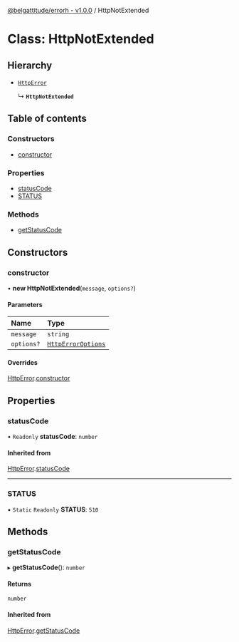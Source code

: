 [@belgattitude/errorh - v1.0.0](../README.md) / HttpNotExtended

# Class: HttpNotExtended

## Hierarchy

- [`HttpError`](HttpError.md)

  ↳ **`HttpNotExtended`**

## Table of contents

### Constructors

- [constructor](HttpNotExtended.md#constructor)

### Properties

- [statusCode](HttpNotExtended.md#statuscode)
- [STATUS](HttpNotExtended.md#status)

### Methods

- [getStatusCode](HttpNotExtended.md#getstatuscode)

## Constructors

### constructor

• **new HttpNotExtended**(`message`, `options?`)

#### Parameters

| Name       | Type                                                |
| :--------- | :-------------------------------------------------- |
| `message`  | `string`                                            |
| `options?` | [`HttpErrorOptions`](../README.md#httperroroptions) |

#### Overrides

[HttpError](HttpError.md).[constructor](HttpError.md#constructor)

## Properties

### statusCode

• `Readonly` **statusCode**: `number`

#### Inherited from

[HttpError](HttpError.md).[statusCode](HttpError.md#statuscode)

---

### STATUS

▪ `Static` `Readonly` **STATUS**: `510`

## Methods

### getStatusCode

▸ **getStatusCode**(): `number`

#### Returns

`number`

#### Inherited from

[HttpError](HttpError.md).[getStatusCode](HttpError.md#getstatuscode)
